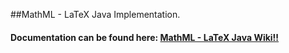 ##MathML - LaTeX Java Implementation.

#### Documentation can be found here: [MathML - LaTeX Java Wiki!!](https://github.com/EonConsulting/MathMarkupEditorComponent-Java/wiki)

